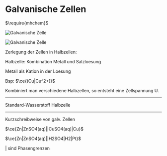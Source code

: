 # Galvanische Zellen 
$\require{mhchem}$

![Galvanische Zelle](https://upload.wikimedia.org/wikipedia/commons/2/2f/Galvanic_cell_with_no_cation_flow.png)

![Galvanische Zelle](https://upload.wikimedia.org/wikipedia/commons/thumb/c/c7/Galvanische_Zelle_2009-02-08.svg/564px-Galvanische_Zelle_2009-02-08.svg.png)

Zerlegung der Zellen in Halbzellen:

Halbzelle: Kombination Metall und Salzloesung

Metall als Kation in der Loesung

Bsp: $\ce{(Cu|Cu^2+)}$

Kombiniert man verschiedene Halbzellen, so entsteht eine Zellspannung U.

---

Standard-Wasserstoff Halbzelle

---

Kurzschreibweise von galv. Zellen

$\ce{Zn|ZnSO4(aq)||CuSO4(aq)|Cu}$

$\ce{Zn|ZnSO4(aq)||H2SO4|H2|Pt}$

$|$ sind Phasengrenzen